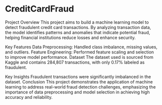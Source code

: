 # CreditCardFraud
Project Overview
This project aims to build a machine learning model to detect fraudulent credit card transactions. By analyzing transaction data, the model identifies patterns and anomalies that indicate potential fraud, helping financial institutions reduce losses and enhance security.

Key Features
Data Preprocessing: Handled class imbalance, missing values, and outliers.
Feature Engineering: Performed feature scaling and selection to improve model performance.
Dataset
The dataset used is sourced from Kaggle and contains 284,807 transactions, with only 0.17% labeled as fraudulent.

Key Insights
Fraudulent transactions were significantly imbalanced in the dataset.
Conclusion
This project demonstrates the application of machine learning to address real-world fraud detection challenges, emphasizing the importance of data preprocessing and model selection in achieving high accuracy and reliability.
